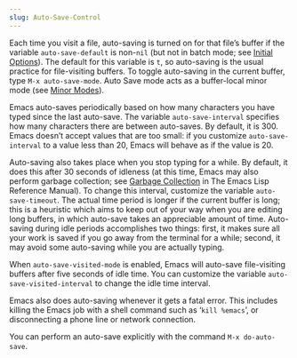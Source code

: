 ```yaml
---
slug: Auto-Save-Control
---
```


Each time you visit a file, auto-saving is turned on for that file’s buffer if the variable `auto-save-default` is non-`nil` (but not in batch mode; see [Initial Options](/docs/emacs/Initial-Options)). The default for this variable is `t`, so auto-saving is the usual practice for file-visiting buffers. To toggle auto-saving in the current buffer, type `M-x auto-save-mode`. Auto Save mode acts as a buffer-local minor mode (see [Minor Modes](/docs/emacs/Minor-Modes)).

Emacs auto-saves periodically based on how many characters you have typed since the last auto-save. The variable `auto-save-interval` specifies how many characters there are between auto-saves. By default, it is 300. Emacs doesn’t accept values that are too small: if you customize `auto-save-interval` to a value less than 20, Emacs will behave as if the value is 20.

Auto-saving also takes place when you stop typing for a while. By default, it does this after 30 seconds of idleness (at this time, Emacs may also perform garbage collection; see [Garbage Collection](https://www.gnu.org/software/emacs/manual/html_mono/elisp.html#Garbage-Collection) in The Emacs Lisp Reference Manual). To change this interval, customize the variable `auto-save-timeout`. The actual time period is longer if the current buffer is long; this is a heuristic which aims to keep out of your way when you are editing long buffers, in which auto-save takes an appreciable amount of time. Auto-saving during idle periods accomplishes two things: first, it makes sure all your work is saved if you go away from the terminal for a while; second, it may avoid some auto-saving while you are actually typing.

When `auto-save-visited-mode` is enabled, Emacs will auto-save file-visiting buffers after five seconds of idle time. You can customize the variable `auto-save-visited-interval` to change the idle time interval.

Emacs also does auto-saving whenever it gets a fatal error. This includes killing the Emacs job with a shell command such as ‘`kill %emacs`’, or disconnecting a phone line or network connection.

You can perform an auto-save explicitly with the command `M-x do-auto-save`.

